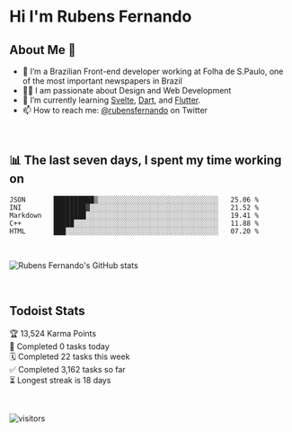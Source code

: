 # Hi I'm Rubens Fernando

## About Me 🚀

- 🌱 I’m a Brazilian Front-end developer working at Folha de S.Paulo, one of the most important newspapers in Brazil
- 👨‍💻 I am passionate about Design and Web Development
- 📖 I’m currently learning [Svelte](https://svelte.dev/), [Dart](https://dart.dev/), and [Flutter](https://flutter.dev/).
- 📫 How to reach me: [@rubensfernando](https://twitter.com/rubensfernando) on Twitter

<br />

## 📊 The last seven days, I spent my time working on

<!--START_SECTION:waka-->
```text
JSON       ██████████▒░░░░░░░░░░░░░░░░░░░░░░░░░░░░░░   25.06 % 
INI        ████████▓░░░░░░░░░░░░░░░░░░░░░░░░░░░░░░░░   21.52 % 
Markdown   ████████░░░░░░░░░░░░░░░░░░░░░░░░░░░░░░░░░   19.41 % 
C++        █████░░░░░░░░░░░░░░░░░░░░░░░░░░░░░░░░░░░░   11.88 % 
HTML       ███░░░░░░░░░░░░░░░░░░░░░░░░░░░░░░░░░░░░░░   07.20 % 
```
<!--END_SECTION:waka-->

<br />

![Rubens Fernando's GitHub stats](https://github-readme-stats.vercel.app/api?username=rubensfernando&show_icons=true&hide_border=true)

<br />

## Todoist Stats

<!-- TODO-IST:START -->
🏆  13,524 Karma Points           
🌸  Completed 0 tasks today           
🗓  Completed 22 tasks this week           
✅  Completed 3,162 tasks so far           
⏳  Longest streak is 18 days
<!-- TODO-IST:END -->

<br>

![visitors](https://visitor-badge.laobi.icu/badge?page_id=rubensfernando.rubensfernando)
